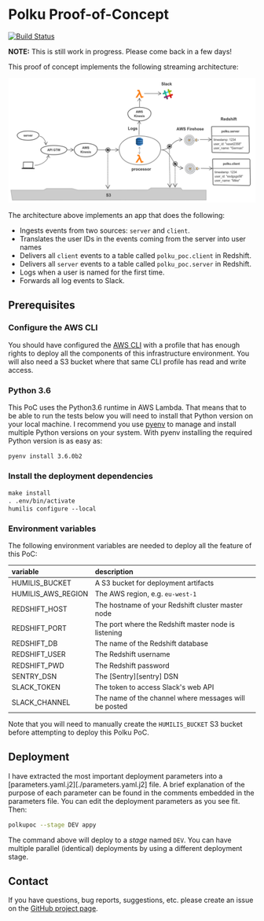 # Polku Proof-of-Concept

[![Build Status](https://travis-ci.org/FindHotel/polku-poc.svg?branch=master)](https://travis-ci.org/FindHotel/polku-poc)

__NOTE:__ This is still work in progress. Please come back in a few days!


This proof of concept implements the following streaming architecture:

![alt text](polkupoc.png "Polku Proof-of-Concept architecture")

The architecture above implements an app that does the following:

* Ingests events from two sources: `server` and `client`.
* Translates the user IDs in the events coming from the server into user names
* Delivers all `client` events to a table called `polku_poc.client` in Redshift.
* Delivers all `server` events to a table called `polku_poc.server` in Redshift.
* Logs when a user is named for the first time.
* Forwards all log events to Slack.


## Prerequisites

### Configure the AWS CLI

You should have configured the [AWS CLI][awscli] with a profile that has enough rights to deploy all the components of this infrastructure environment. You will also need a S3 bucket where that same CLI profile has read and write access.

[awscli]: https://aws.amazon.com/cli


### Python 3.6

This PoC uses the Python3.6 runtime in AWS Lambda. That means that to be able to run the tests below you will need to install that Python version on your local machine. I recommend you use [pyenv][pyenv] to manage and install multiple Python versions on your system. With pyenv installing the required Python version is as easy as:

```
pyenv install 3.6.0b2
```

[pyenv]: https://github.com/pyenv/pyenv


### Install the deployment dependencies

```
make install
. .env/bin/activate
humilis configure --local
```


### Environment variables

The following environment variables are needed to deploy all the feature of this PoC:


| variable             | description                                           |
| :------------------- | :---------------------------------------------------- |
| HUMILIS_BUCKET       | A S3 bucket for deployment artifacts                  |
| HUMILIS_AWS_REGION   | The AWS region, e.g. `eu-west-1`                      |
| REDSHIFT_HOST        | The hostname of your Redshift cluster master node     |
| REDSHIFT_PORT        | The port where the Redshift master node is listening  |
| REDSHIFT_DB          | The name of the Redshift database                     |
| REDSHIFT_USER        | The Redshift username                                 |
| REDSHIFT_PWD         | The Redshift password                                 |
| SENTRY_DSN           | The [Sentry][sentry] DSN                              |
| SLACK_TOKEN          | The token to access Slack's web API                   |
| SLACK_CHANNEL        | The name of the channel where messages will be posted |

Note that you will need to manually create the `HUMILIS_BUCKET` S3 bucket before attempting to deploy this Polku PoC.


## Deployment

I have extracted the most important deployment parameters into a [parameters.yaml.j2][./parameters.yaml.j2] file. A brief explanation of the purpose of each parameter can be found in the comments embedded in the parameters file. You can edit the deployment parameters as you see fit. Then:

```bash
polkupoc --stage DEV appy
```

The command above will deploy to a _stage_ named `DEV`. You can have multiple parallel (identical) deployments by using a different deployment stage.


## Contact

If you have questions, bug reports, suggestions, etc. please create an issue on
the [GitHub project page][github].

[github]: http://github.com/FindHotel/polku-poc
